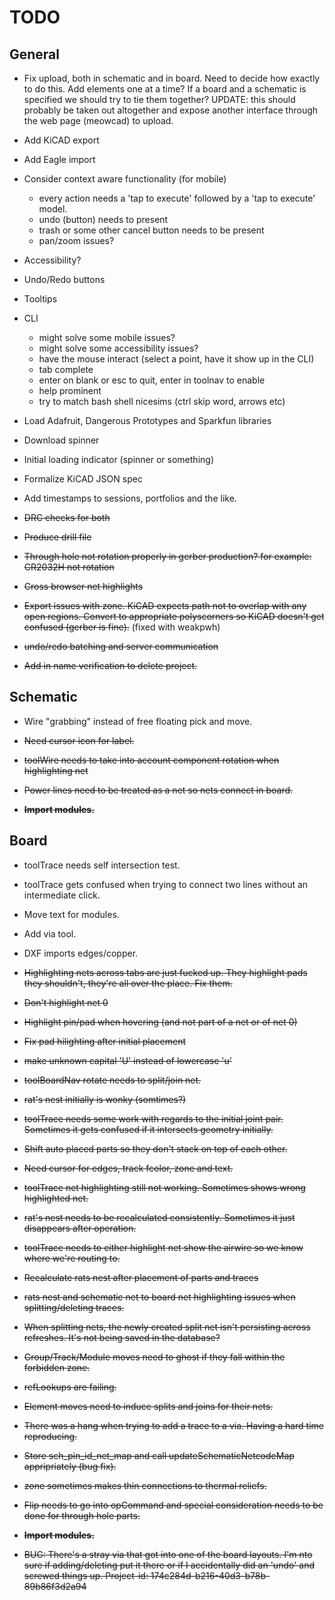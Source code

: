 
# TODO

## General

* Fix upload, both in schematic and in board.  Need to decide how exactly to do this.  Add elements
  one at a time?  If a board and a schematic is specified we should try to tie them together?
  UPDATE: this should probably be taken out altogether and expose another interface through
  the web page (meowcad) to upload.
* Add KiCAD export
* Add Eagle import
* Consider context aware functionality (for mobile)
  - every action needs a 'tap to execute' followed by a 'tap to execute' model.
  - undo (button) needs to present
  - trash or some other cancel button needs to be present
  - pan/zoom issues?
* Accessibility?
* Undo/Redo buttons
* Tooltips
* CLI
  - might solve some mobile issues?
  - might solve some accessibility issues?
  - have the mouse interact (select a point, have it show up in the CLI)
  - tab complete
  - enter on blank or esc to quit, enter in toolnav to enable
  - help prominent
  - try to match bash shell nicesims (ctrl skip word, arrows etc)
* Load Adafruit, Dangerous Prototypes and Sparkfun libraries
* Download spinner
* Initial loading indicator (spinner or something)
* Formalize KiCAD JSON spec
* Add timestamps to sessions, portfolios and the like.


* ~~DRC checks for both~~
* ~~Produce drill file~~
* ~~Through hole not rotation properly in gerber production?  for example: CR2032H not rotation~~
* ~~Cross browser net highlights~~
* ~~Export issues with zone.  KiCAD expects path not to overlap with any open regions.  Convert
  to appropriate polyscorners so KiCAD doesn't get confused (gerber is fine).~~ (fixed with weakpwh)
* ~~undo/redo batching and server communication~~
* ~~Add in name verification to delete project.~~

## Schematic

* Wire "grabbing" instead of free floating pick and move.

* ~~Need cursor icon for label.~~
* ~~toolWire needs to take into account component rotation when highlighting net~~
* ~~Power lines need to be treated as a net so nets connect in board.~~
* ~~**Import modules.**~~

## Board

* toolTrace needs self intersection test.
* toolTrace gets confused when trying to connect two lines without an intermediate click.
* Move text for modules.
* Add via tool.
* DXF imports edges/copper.

* ~~Highlighting nets across tabs are just fucked up.  They highlight pads they shouldn't, they're all over
  the place.  Fix them.~~
* ~~Don't highlight net 0~~
* ~~Highlight pin/pad when hovering (and not part of a net or of net 0)~~
* ~~Fix pad hilighting after initial placement~~
* ~~make unknown capital 'U' instead of lowercase 'u'~~
* ~~toolBoardNav rotate needs to split/join net.~~
* ~~rat's nest initially is wonky (somtimes?)~~
* ~~toolTrace needs some work with regards to the initial joint pair.  Sometimes it gets confused
  if it intersects geometry initially.~~
* ~~Shift auto placed parts so they don't stack on top of each other.~~
* ~~Need cursor for edges, track fcolor, zone and text.~~
* ~~toolTrace net highlighting still not working.  Sometimes shows wrong highlighted net.~~
* ~~rat's nest needs to be recalculated consistently.  Sometimes it just disappears after operation.~~
* ~~toolTrace needs to either highlight net show the airwire so we know where we're
  routing to.~~
* ~~Recalculate rats nest after placement of parts and traces~~
* ~~rats nest and schematic net to board net highlighting issues when splitting/deleting traces.~~
* ~~When splitting nets, the newly created split net isn't persisting across refreshes.  It's not being
  saved in the database?~~
* ~~Group/Track/Module moves need to ghost if they fall within the forbidden zone.~~
* ~~refLookups are failing.~~
* ~~Element moves need to induce splits and joins for their nets.~~
* ~~There was a hang when trying to add a trace to a via.  Having a hard time reproducing.~~
* ~~Store sch_pin_id_net_map and call updateSchematicNetcodeMap appripriately (bug fix).~~
* ~~zone sometimes makes thin connections to thermal reliefs.~~
* ~~Flip needs to go into opCommand and special consideration needs to be done for through hole parts.~~
* ~~**Import modules.**~~

* ~~BUG: There's a stray via that got into one of the board layouts.  I'm nto sure if adding/deleting put
  it there or if I accidentally did an 'undo' and screwed things up.  Project-id: 174c284d-b216-40d3-b78b-89b86f3d2a94~~


